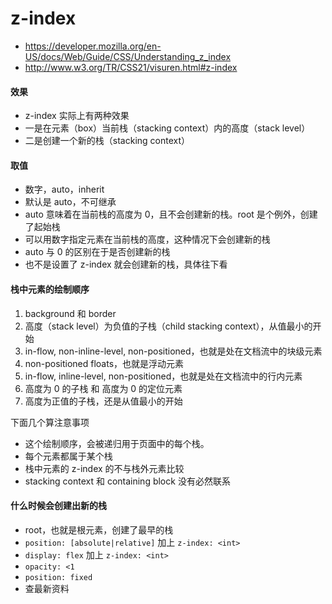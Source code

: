 # z-index
+ https://developer.mozilla.org/en-US/docs/Web/Guide/CSS/Understanding_z_index
+ http://www.w3.org/TR/CSS21/visuren.html#z-index

#### 效果
+ z-index 实际上有两种效果
+ 一是在元素（box）当前栈（stacking context）内的高度（stack level）
+ 二是创建一个新的栈（stacking context）

#### 取值
+ 数字，auto，inherit
+ 默认是 auto，不可继承
+ auto 意味着在当前栈的高度为 0，且不会创建新的栈。root 是个例外，创建了起始栈
+ 可以用数字指定元素在当前栈的高度，这种情况下会创建新的栈
+ auto 与 0 的区别在于是否创建新的栈
+ 也不是设置了 z-index 就会创建新的栈，具体往下看

#### 栈中元素的绘制顺序
1. background 和 border
2. 高度（stack level）为负值的子栈（child stacking context），从值最小的开始
3. in-flow, non-inline-level, non-positioned，也就是处在文档流中的块级元素
4. non-positioned floats，也就是浮动元素
5. in-flow, inline-level, non-positioned，也就是处在文档流中的行内元素
6. 高度为 0 的子栈 和 高度为 0 的定位元素
7. 高度为正值的子栈，还是从值最小的开始

下面几个算注意事项

+ 这个绘制顺序，会被递归用于页面中的每个栈。
+ 每个元素都属于某个栈
+ 栈中元素的 z-index 的不与栈外元素比较
+ stacking context 和 containing block 没有必然联系

#### 什么时候会创建出新的栈
+ root，也就是根元素，创建了最早的栈
+ `position: [absolute|relative]` 加上 `z-index: <int>`
+ `display: flex` 加上 `z-index: <int>`
+ `opacity: <1`
+ `position: fixed`
+ 查最新资料
